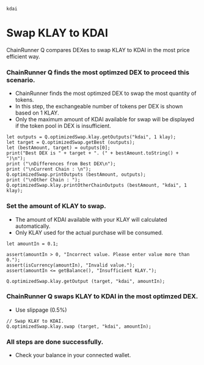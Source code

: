 ```meta-Currency
kdai
```

# Swap KLAY to KDAI

ChainRunner Q compares DEXes to swap KLAY to KDAI in the most price efficient way.

### ChainRunner Q finds the most optimzed DEX to proceed this scenario.

- ChainRunner finds the most optimzed DEX to swap the most quantity of tokens.
- In this step, the exchangeable number of tokens per DEX is shown based on 1 KLAY.
- Only the maximum amount of KDAI available for swap will be displayed if the token pool in DEX is insufficient.

```output-Dynamic
let outputs = Q.optimizedSwap.klay.getOutputs("kdai", 1 klay);
let target = Q.optimizedSwap.getBest (outputs);
let (bestAmount, target) = outputs[0];
print("Best DEX is " + target + ". (" + bestAmount.toString() + ")\n");
print ("\nDifferences from Best DEX\n");
print ("\nCurrent Chain : \n");
Q.optimizedSwap.printOutputs (bestAmount, outputs);
print ("\nOther Chain : ");
Q.optimizedSwap.klay.printOtherChainOutputs (bestAmount, "kdai", 1 klay);
```

### Set the amount of KLAY to swap.

- The amount of KDAI available with your KLAY will calculated automatically.
- Only KLAY used for the actual purchase will be consumed.

```input-Dynamic KLAY
let amountIn = 0.1;
```

```input-Verify
assert(amountIn > 0, "Incorrect value. Please enter value more than 0.");
assert(isCurrency(amountIn), "Invalid value.");
assert(amountIn <= getBalance(), "Insufficient KLAY.");
```

```output-Dynamic KDAI
Q.optimizedSwap.klay.getOutput (target, "kdai", amountIn);
```

### ChainRunner Q swaps KLAY to KDAI in the most optimzed DEX.

- Use slippage (0.5%)

```taster
// Swap KLAY to KDAI.
Q.optimizedSwap.klay.swap (target, "kdai", amountIn);
```

### All steps are done successfully.

- Check your balance in your connected wallet.
